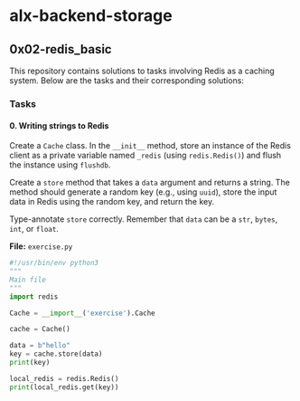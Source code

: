 # alx-backend-storage

## 0x02-redis_basic

This repository contains solutions to tasks involving Redis as a caching system. Below are the tasks and their corresponding solutions:

### Tasks

#### 0. Writing strings to Redis

Create a `Cache` class. In the `__init__` method, store an instance of the Redis client as a private variable named `_redis` (using `redis.Redis()`) and flush the instance using `flushdb`.

Create a `store` method that takes a `data` argument and returns a string. The method should generate a random key (e.g., using `uuid`), store the input data in Redis using the random key, and return the key.

Type-annotate `store` correctly. Remember that `data` can be a `str`, `bytes`, `int`, or `float`.

**File:** `exercise.py`

```python
#!/usr/bin/env python3
"""
Main file
"""
import redis

Cache = __import__('exercise').Cache

cache = Cache()

data = b"hello"
key = cache.store(data)
print(key)

local_redis = redis.Redis()
print(local_redis.get(key))
